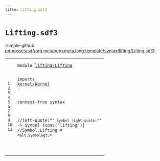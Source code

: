 ```yaml
---
title: Lifting.sdf3
---
```


# `Lifting.sdf3`

:simple-github: [pdmosses/sdf/org.metaborg.meta.lang.template/syntax/lifting/Lifting.sdf3]

[pdmosses/sdf/org.metaborg.meta.lang.template/syntax/lifting/Lifting.sdf3]: https://github.com/pdmosses/sdf/blob/master/org.metaborg.meta.lang.template/syntax/lifting/Lifting.sdf3 "The source file on GitHub"

<div class="TemplateLang"><table class="highlighttable"><tbody><tr><td class="linenos"><div class="linenodiv"><pre><span></span>1
2
3
4
5
6
7
8
9
10
11
</pre></div></td>
<td class="code"><pre><code><span class="keyword">module</span> <a href="../../sdf2-core/Sdf2-Syntax.sdf3#lifting/Lifting_128_143" id="lifting/Lifting_7_22" title="Referenced at ../../sdf2-core/Sdf2-Syntax.sdf3 line 7">lifting/Lifting</a>

<span class="keyword">imports</span> <a href="../../kernel/Kernel.sdf3#kernel/Kernel_7_20" id="kernel/Kernel_32_45" title="Defined at ../../kernel/Kernel.sdf3 line 1">kernel/Kernel</a>


<span class="keyword">context-free syntax</span>

<span class="layout">//left-quote:"`" Symbol right-quote:"`" -&gt; Symbol  {cons("lifting")}</span>
<span class="layout">//Symbol.Lifting = &lt;`&lt;Symbol&gt;`&gt;</span>

     
</code></pre></td></tr></tbody></table></div>